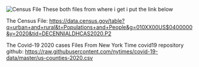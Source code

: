 ![Census File](https://github.com/mrahmadhassankhan/covid19-analysis/assets/98497427/c4863230-23f7-4b81-8429-9b41ddfff6f7)
These both files from where i get i put the link below 

The Census File: https://data.census.gov/table?q=urban+and+rural&t=Populations+and+People&g=010XX00US$0400000&y=2020&tid=DECENNIALDHCAS2020.P2

The Covid-19  2020 cases Files From New York Time covid19 repository github:
https://raw.githubusercontent.com/nytimes/covid-19-data/master/us-counties-2020.csv
